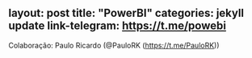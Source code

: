 
layout: post
title:  "PowerBI"
categories: jekyll update
link-telegram: https://t.me/powebi
---
Colaboração: Paulo Ricardo (@PauloRK (https://t.me/PauloRK))
